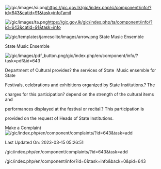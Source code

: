 <!-- Source: https://gic.gov.lk/gic/index.php/en/component/info/?id=643&catid=91&task=info -->

![/gic/images/si.png](/gic/images/si.png)https://gic.gov.lk/gic/index.php/si/component/info/?id=643&catid=91&task=infoTamil

![/gic/images/ta.png](/gic/images/ta.png)https://gic.gov.lk/gic/index.php/ta/component/info/?id=643&catid=91&task=info

![/gic/templates/jamesolite/images/arrow.png](/gic/templates/jamesolite/images/arrow.png) State Music Ensemble

State Music Ensemble

![/gic/images/pdf_button.png](/gic/images/pdf_button.png)/gic/index.php/en/component/info/?task=pdf&id=643

Department of Cultural provides? the services of State  Music ensemble for State

Festivals, celebrations and exhibitions organized by State Institutions.? The

charges for this participation? depend on the strength of the cultural items and

performances displayed at the festival or recital.? This participation is

provided on the request of Heads of State Institutions.

Make a Complaint ![/gic/index.php/en/component/complaints/?id=643&task=add](/gic/index.php/en/component/complaints/?id=643&task=add)

Last Updated On: 2023-03-15 05:26:51

/gic/index.php/en/component/complaints/?id=643&task=add

/gic/index.php/en/component/info/?id=0&task=info&back=0&pid=643